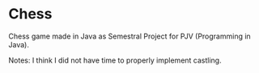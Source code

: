 # Chess
Chess game made in Java as Semestral Project for PJV (Programming in Java).

Notes:
I think I did not have time to properly implement castling.
